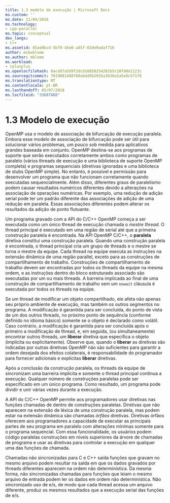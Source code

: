 ```yaml
---
title: 1.3 modelo de execução | Microsoft Docs
ms.custom: ''
ms.date: 11/04/2016
ms.technology:
- cpp-parallel
ms.topic: conceptual
dev_langs:
- C++
ms.assetid: 85ae8bc4-5bf0-45e0-a45f-02de9adaf716
author: mikeblome
ms.author: mblome
ms.workload:
- cplusplus
ms.openlocfilehash: 0acdd7a5d9f2dcb58850254281b5c18fd0d1123c
ms.sourcegitcommit: 7019081488f68abdd5b2935a3b36e2a5e8c571f8
ms.translationtype: MT
ms.contentlocale: pt-BR
ms.lasthandoff: 05/07/2018
ms.locfileid: "33687888"
---
```

# <a name="13-execution-model"></a>1.3 Modelo de execução
OpenMP usa o modelo de associação de bifurcação de execução paralela. Embora esse modelo de associação de bifurcação pode ser útil para solucionar vários problemas, um pouco sob medida para aplicativos grandes baseada em conjunto. OpenMP destina-se aos programas de suporte que serão executados corretamente ambos como programas de paralelo (vários threads de execução e uma biblioteca de suporte OpenMP completa) e programas sequenciais (diretivas ignoradas e uma biblioteca de stubs OpenMP simple). No entanto, é possível e permissão para desenvolver um programa que não funcionam corretamente quando executadas sequencialmente. Além disso, diferentes graus de paralelismo podem causar resultados numéricos diferentes devido a alterações na associação de operações numéricas. Por exemplo, uma redução de adição serial pode ter um padrão diferente das associações de adição de uma redução em paralela. Essas associações diferentes podem alterar os resultados da adição de ponto flutuante.  
  
 Um programa gravado com a API do C/C++ OpenMP começa a ser executada como um único thread de execução chamada o *mestre thread*. O thread principal é executado em uma região de serial até que a primeira construção paralela é encontrada. Na API OpenMP C/C++, o **paralela** diretiva constitui uma construção paralela. Quando uma construção paralela é encontrada, o thread principal cria um grupo de threads e o mestre se torna o mestre da equipe. Cada thread na equipe executa as instruções na extensão dinâmica de uma região parallel, exceto para as construções de compartilhamento de trabalho. Construções de compartilhamento de trabalho devem ser encontradas por todos os threads da equipe na mesma ordem, e as instruções dentro do bloco estruturado associado são executadas por um ou mais threads. A barreira implicada ao final de uma construção de compartilhamento de trabalho sem um `nowait` cláusula é executada por todos os threads na equipe.  
  
 Se um thread de modificar um objeto compartilhado, ele afeta não apenas seu próprio ambiente de execução, mas também os outros segmentos no programa. A modificação é garantida para ser concluída, do ponto de vista de um dos outros threads, no próximo ponto de sequência (conforme definido no idioma básico) somente se o objeto é declarado como volátil. Caso contrário, a modificação é garantida para ser concluída após o primeiro a modificação de thread, e, em seguida, (ou simultaneamente) encontrar outros threads, um **liberar** diretiva que especifica o objeto (implícita ou explicitamente). Observe que, quando o **liberar** as diretivas são indicadas por outras diretivas OpenMP não são suficientes para garantir a ordem desejada dos efeitos colaterais, é responsabilidade do programador para fornecer adicionais e explícitas  **liberar** diretivas.  
  
 Após a conclusão da construção paralela, os threads da equipe de sincronizam uma barreira implícita e somente o thread principal continua a execução. Qualquer número de construções paralelas pode ser especificado em um único programa. Como resultado, um programa pode dividir e unir várias vezes durante a execução.  
  
 A API do C/C++ OpenMP permite aos programadores usar diretivas nas funções chamadas de dentro de construções paralelas. Diretivas que não aparecem na extensão de léxica de uma construção paralela, mas podem estar na extensão dinâmica são chamadas *órfãos* diretivas. Diretivas órfãos oferecem aos programadores a capacidade de executar as principais partes de seu programa em paralelo com alterações mínimas somente para o programa sequencial. Com essa funcionalidade, os usuários podem código paralelas construções em níveis superiores da árvore de chamadas de programa e usar as diretivas para controlar a execução em qualquer uma das funções de chamada.  
  
 Chamadas não sincronizadas para C e C++ saída funções que gravam no mesmo arquivo podem resultar na saída em que os dados gravados por threads diferentes aparecem na ordem não determinística. Da mesma forma, não sincronizadas chamadas para funções que leiam o mesmo arquivo de entrada podem ler os dados em ordem não determinística. Não sincronizado uso de e/s, de modo que cada thread acessa um arquivo diferente, produz os mesmos resultados que a execução serial das funções de e/s.